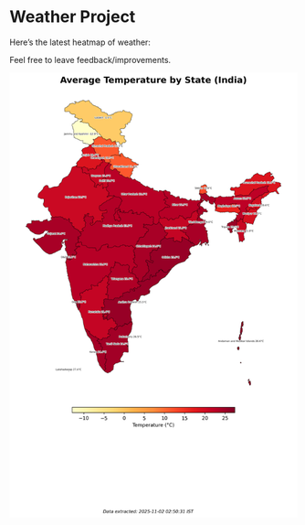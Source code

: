# Weather Project

Here’s the latest heatmap of weather:

Feel free to leave feedback/improvements.

![India Heatmap](docs/assets/india_heatmap.png?v=0679A1)
